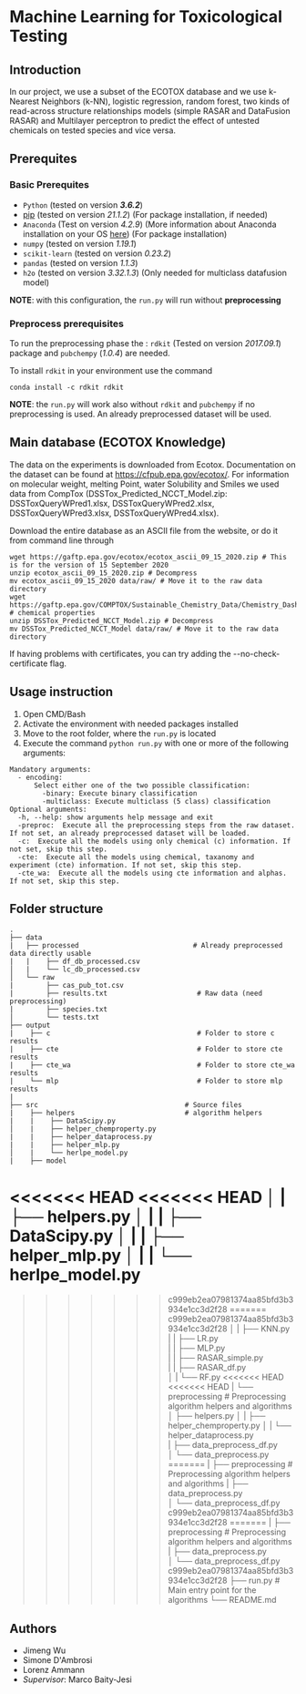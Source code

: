 # Machine Learning for Toxicological Testing
## Introduction
In our project, we use a subset of the ECOTOX database and we use k-Nearest Neighbors (k-NN), logistic regression, random forest, two kinds of read-across structure relationships models (simple RASAR and DataFusion RASAR) and Multilayer perceptron to predict the effect of untested chemicals on tested species and vice versa. 


## Prerequites
### Basic Prerequites
- `Python` (tested on version **_3.6.2_**)
- [pip](https://pip.pypa.io/en/stable/) (tested on version *21.1.2*) (For package installation, if needed)
- `Anaconda` (Test on version *4.2.9*) (More information about Anaconda installation on your OS [here](https://docs.anaconda.com/anaconda/install/)) (For package installation)
- `numpy` (tested on version *1.19.1*)
- `scikit-learn` (tested on version *0.23.2*)
- `pandas` (tested on version *1.1.3*)
- `h2o` (tested on version *3.32.1.3*) (Only needed for multiclass datafusion model)

**NOTE**: with this configuration, the `run.py` will run without **preprocessing**

### Preprocess prerequisites 
To run the preprocessing phase the : `rdkit` (Tested on version *2017.09.1*) package and `pubchempy` (*1.0.4*) are needed.  

To install `rdkit` in your environment use the command
```bash/CMD
conda install -c rdkit rdkit
```
**NOTE**: the `run.py` will work also without `rdkit` and `pubchempy` if no preprocessing is used. An already preprocessed dataset will be used.

## Main database (ECOTOX Knowledge)
The data on the experiments is downloaded from Ecotox. Documentation on the dataset can be found at https://cfpub.epa.gov/ecotox/. For information on molecular weight, melting Point, water Solubility and Smiles we used data from CompTox (DSSTox_Predicted_NCCT_Model.zip: DSSToxQueryWPred1.xlsx, DSSToxQueryWPred2.xlsx, DSSToxQueryWPred3.xlsx, DSSToxQueryWPred4.xlsx).

Download the entire database as an ASCII file from the website, or do it from command line through
```
wget https://gaftp.epa.gov/ecotox/ecotox_ascii_09_15_2020.zip # This is for the version of 15 September 2020
unzip ecotox_ascii_09_15_2020.zip # Decompress
mv ecotox_ascii_09_15_2020 data/raw/ # Move it to the raw data directory
wget https://gaftp.epa.gov/COMPTOX/Sustainable_Chemistry_Data/Chemistry_Dashboard/DSSTox_Predicted_NCCT_Model.zip  # chemical properties
unzip DSSTox_Predicted_NCCT_Model.zip # Decompress
mv DSSTox_Predicted_NCCT_Model data/raw/ # Move it to the raw data directory
```
If having problems with certificates, you can try adding the --no-check-certificate flag.



## Usage instruction



1. Open CMD/Bash
2. Activate the environment with needed packages installed
3. Move to the root folder, where the `run.py` is located
4. Execute the command ```python run.py``` with one or more of the following arguments:
```
Mandatory arguments:
  - encoding:
      Select either one of the two possible classification:
        -binary: Execute binary classification
        -multiclass: Execute multiclass (5 class) classification
Optional arguments:    
  -h, --help: show arguments help message and exit
  -preproc:  Execute all the preprocessing steps from the raw dataset. If not set, an already preprocessed dataset will be loaded.
  -c:  Execute all the models using only chemical (c) information. If not set, skip this step.
  -cte:  Execute all the models using chemical, taxanomy and experiment (cte) information. If not set, skip this step.
  -cte_wa:  Execute all the models using cte information and alphas. If not set, skip this step.
```
## Folder structure

    .
    ├── data 
    |   ├── processed                            # Already preprocessed data directly usable
    |   |    ├── df_db_processed.csv         
    │   |    └── lc_db_processed.csv  
    │   └── raw
    |        ├── cas_pub_tot.csv                                
    |        ├── results.txt                      # Raw data (need preprocessing)
    |        ├── species.txt 
    │        └── tests.txt 
    ├── output 
    |    ├── c                                    # Folder to store c results
    |    ├── cte                                  # Folder to store cte results
    |    ├── cte_wa                               # Folder to store cte_wa results
    |    └── mlp                                  # Folder to store mlp results
    |    
    ├── src                                    # Source files
    |    ├── helpers                           # algorithm helpers
    |    |    ├── DataScipy.py              
    │    |    ├── helper_chemproperty.py
    |    |    ├── helper_dataprocess.py          
    |    |    ├── helper_mlp.py    
    │    |    └── herlpe_model.py
    |    ├── model  
<<<<<<< HEAD
<<<<<<< HEAD
    │    |    ├── helpers.py
    │    |    |    ├── DataScipy.py 
    │    |    |    ├── helper_mlp.py 
    │    |    |    └── herlpe_model.py 
=======
>>>>>>> c999eb2ea07981374aa85bfd3b3934e1cc3d2f28
=======
>>>>>>> c999eb2ea07981374aa85bfd3b3934e1cc3d2f28
    │    |    ├── KNN.py  
    |    |    ├── LR.py     
    |    |    ├── MLP.py    
    |    |    ├── RASAR_simple.py    
    |    |    ├── RASAR_df.py    
    │    |    └── RF.py
<<<<<<< HEAD
<<<<<<< HEAD
    |    └── preprocessing                        # Preprocessing algorithm helpers and algorithms
    │         ├── helpers.py
    │         |    ├── helper_chemproperty.py 
    │         |    └── helper_dataprocess.py                     
    |         ├── data_preprocess_df.py          
    │         └── data_preprocess.py
=======
    |    ├── preprocessing                     # Preprocessing algorithm helpers and algorithms
    |         ├── data_preprocess.py          
    │         └── data_preprocess_df.py
>>>>>>> c999eb2ea07981374aa85bfd3b3934e1cc3d2f28
=======
    |    ├── preprocessing                     # Preprocessing algorithm helpers and algorithms
    |         ├── data_preprocess.py          
    │         └── data_preprocess_df.py
>>>>>>> c999eb2ea07981374aa85bfd3b3934e1cc3d2f28
    ├── run.py                                 # Main entry point for the algorithms
    └── README.md

## Authors
- Jimeng Wu
- Simone D'Ambrosi
- Lorenz Ammann
- *Supervisor*: Marco Baity-Jesi